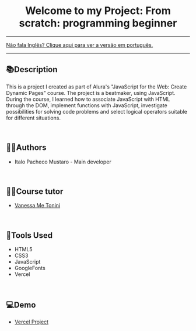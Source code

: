 <div align="center">
<h1>Welcome to my Project: From scratch: programming beginner</h1>
</div>

<hr>
<a href="https://github.com/ItaloPachecoMustaro/Alura-AluraMid-Project/blob/main/README.md">Não fala Inglês? Clique aqui para ver a versão em português.</a>
<hr>

## 📚Description

This is a project I created as part of Alura's "JavaScript for the Web: Create Dynamic Pages" course. The project is a beatmaker, using JavaScript. During the course, I learned how to associate JavaScript with HTML through the DOM, implement functions with JavaScript, investigate possibilities for solving code problems and select logical operators suitable for different situations.

<br>

## 🧑‍💻Authors

- Italo Pacheco Mustaro - Main developer

<br>

## 👨‍🏫Course tutor

- [Vanessa Me Tonini](https://github.com/vanessametonini)


<br>

## 🔧Tools Used

- HTML5
- CSS3
- JavaScript
- GoogleFonts
- Vercel

<br>

## 💻Demo

- [Vercel Project](https://alura-alura-mid-project.vercel.app/)
